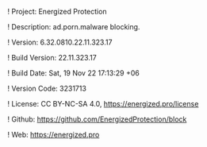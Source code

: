 ! Project: Energized Protection

! Description: ad.porn.malware blocking.

! Version: 6.32.0810.22.11.323.17

! Build Version: 22.11.323.17

! Build Date: Sat, 19 Nov 22 17:13:29 +06

! Version Code: 3231713

! License: CC BY-NC-SA 4.0, https://energized.pro/license

! Github: https://github.com/EnergizedProtection/block

! Web: https://energized.pro
